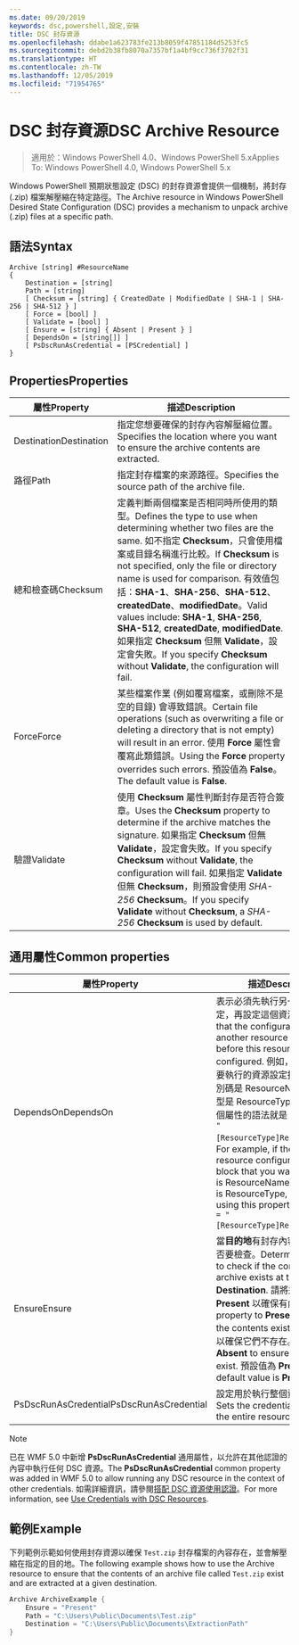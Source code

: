 ```yaml
---
ms.date: 09/20/2019
keywords: dsc,powershell,設定,安裝
title: DSC 封存資源
ms.openlocfilehash: ddabe1a623783fe213b8059f47851184d5253fc5
ms.sourcegitcommit: debd2b38fb8070a7357bf1a4bf9cc736f3702f31
ms.translationtype: HT
ms.contentlocale: zh-TW
ms.lasthandoff: 12/05/2019
ms.locfileid: "71954765"
---
```

# <a name="dsc-archive-resource"></a><span data-ttu-id="bc946-103">DSC 封存資源</span><span class="sxs-lookup"><span data-stu-id="bc946-103">DSC Archive Resource</span></span>

> <span data-ttu-id="bc946-104">適用於：Windows PowerShell 4.0、Windows PowerShell 5.x</span><span class="sxs-lookup"><span data-stu-id="bc946-104">Applies To: Windows PowerShell 4.0, Windows PowerShell 5.x</span></span>

<span data-ttu-id="bc946-105">Windows PowerShell 預期狀態設定 (DSC) 的封存資源會提供一個機制，將封存 (.zip) 檔案解壓縮在特定路徑。</span><span class="sxs-lookup"><span data-stu-id="bc946-105">The Archive resource in Windows PowerShell Desired State Configuration (DSC) provides a mechanism to unpack archive (.zip) files at a specific path.</span></span>

## <a name="syntax"></a><span data-ttu-id="bc946-106">語法</span><span class="sxs-lookup"><span data-stu-id="bc946-106">Syntax</span></span>

```Syntax
Archive [string] #ResourceName
{
    Destination = [string]
    Path = [string]
    [ Checksum = [string] { CreatedDate | ModifiedDate | SHA-1 | SHA-256 | SHA-512 } ]
    [ Force = [bool] ]
    [ Validate = [bool] ]
    [ Ensure = [string] { Absent | Present } ]
    [ DependsOn = [string[]] ]
    [ PsDscRunAsCredential = [PSCredential] ]
}
```

## <a name="properties"></a><span data-ttu-id="bc946-107">Properties</span><span class="sxs-lookup"><span data-stu-id="bc946-107">Properties</span></span>

|<span data-ttu-id="bc946-108">屬性</span><span class="sxs-lookup"><span data-stu-id="bc946-108">Property</span></span> |<span data-ttu-id="bc946-109">描述</span><span class="sxs-lookup"><span data-stu-id="bc946-109">Description</span></span> |
|---|---|
|<span data-ttu-id="bc946-110">Destination</span><span class="sxs-lookup"><span data-stu-id="bc946-110">Destination</span></span> |<span data-ttu-id="bc946-111">指定您想要確保的封存內容解壓縮位置。</span><span class="sxs-lookup"><span data-stu-id="bc946-111">Specifies the location where you want to ensure the archive contents are extracted.</span></span> |
|<span data-ttu-id="bc946-112">路徑</span><span class="sxs-lookup"><span data-stu-id="bc946-112">Path</span></span> |<span data-ttu-id="bc946-113">指定封存檔案的來源路徑。</span><span class="sxs-lookup"><span data-stu-id="bc946-113">Specifies the source path of the archive file.</span></span> |
|<span data-ttu-id="bc946-114">總和檢查碼</span><span class="sxs-lookup"><span data-stu-id="bc946-114">Checksum</span></span> |<span data-ttu-id="bc946-115">定義判斷兩個檔案是否相同時所使用的類型。</span><span class="sxs-lookup"><span data-stu-id="bc946-115">Defines the type to use when determining whether two files are the same.</span></span> <span data-ttu-id="bc946-116">如不指定 **Checksum**，只會使用檔案或目錄名稱進行比較。</span><span class="sxs-lookup"><span data-stu-id="bc946-116">If **Checksum** is not specified, only the file or directory name is used for comparison.</span></span> <span data-ttu-id="bc946-117">有效值包括：**SHA-1**、**SHA-256**、**SHA-512**、**createdDate**、**modifiedDate**。</span><span class="sxs-lookup"><span data-stu-id="bc946-117">Valid values include: **SHA-1**, **SHA-256**, **SHA-512**, **createdDate**, **modifiedDate**.</span></span> <span data-ttu-id="bc946-118">如果指定 **Checksum** 但無 **Validate**，設定會失敗。</span><span class="sxs-lookup"><span data-stu-id="bc946-118">If you specify **Checksum** without **Validate**, the configuration will fail.</span></span> |
|<span data-ttu-id="bc946-119">Force</span><span class="sxs-lookup"><span data-stu-id="bc946-119">Force</span></span> |<span data-ttu-id="bc946-120">某些檔案作業 (例如覆寫檔案，或刪除不是空的目錄) 會導致錯誤。</span><span class="sxs-lookup"><span data-stu-id="bc946-120">Certain file operations (such as overwriting a file or deleting a directory that is not empty) will result in an error.</span></span> <span data-ttu-id="bc946-121">使用 **Force** 屬性會覆寫此類錯誤。</span><span class="sxs-lookup"><span data-stu-id="bc946-121">Using the **Force** property overrides such errors.</span></span> <span data-ttu-id="bc946-122">預設值為 **False**。</span><span class="sxs-lookup"><span data-stu-id="bc946-122">The default value is **False**.</span></span> |
|<span data-ttu-id="bc946-123">驗證</span><span class="sxs-lookup"><span data-stu-id="bc946-123">Validate</span></span>| <span data-ttu-id="bc946-124">使用 **Checksum** 屬性判斷封存是否符合簽章。</span><span class="sxs-lookup"><span data-stu-id="bc946-124">Uses the **Checksum** property to determine if the archive matches the signature.</span></span> <span data-ttu-id="bc946-125">如果指定 **Checksum** 但無 **Validate**，設定會失敗。</span><span class="sxs-lookup"><span data-stu-id="bc946-125">If you specify **Checksum** without **Validate**, the configuration will fail.</span></span> <span data-ttu-id="bc946-126">如果指定 **Validate** 但無 **Checksum**，則預設會使用 _SHA-256_ **Checksum**。</span><span class="sxs-lookup"><span data-stu-id="bc946-126">If you specify **Validate** without **Checksum**, a _SHA-256_ **Checksum** is used by default.</span></span> |

## <a name="common-properties"></a><span data-ttu-id="bc946-127">通用屬性</span><span class="sxs-lookup"><span data-stu-id="bc946-127">Common properties</span></span>

|<span data-ttu-id="bc946-128">屬性</span><span class="sxs-lookup"><span data-stu-id="bc946-128">Property</span></span> |<span data-ttu-id="bc946-129">描述</span><span class="sxs-lookup"><span data-stu-id="bc946-129">Description</span></span> |
|---|---|
|<span data-ttu-id="bc946-130">DependsOn</span><span class="sxs-lookup"><span data-stu-id="bc946-130">DependsOn</span></span> |<span data-ttu-id="bc946-131">表示必須先執行另一個資源的設定，再設定這個資源。</span><span class="sxs-lookup"><span data-stu-id="bc946-131">Indicates that the configuration of another resource must run before this resource is configured.</span></span> <span data-ttu-id="bc946-132">例如，如果第一個想要執行的資源設定指令碼區塊識別碼是 ResourceName，而其類型是 ResourceType，則使用這個屬性的語法就是 `DependsOn = "[ResourceType]ResourceName"`。</span><span class="sxs-lookup"><span data-stu-id="bc946-132">For example, if the ID of the resource configuration script block that you want to run first is ResourceName and its type is ResourceType, the syntax for using this property is `DependsOn = "[ResourceType]ResourceName"`.</span></span> |
|<span data-ttu-id="bc946-133">Ensure</span><span class="sxs-lookup"><span data-stu-id="bc946-133">Ensure</span></span> |<span data-ttu-id="bc946-134">當**目的地**有封存內容時，決定是否要檢查。</span><span class="sxs-lookup"><span data-stu-id="bc946-134">Determines whether to check if the content of the archive exists at the **Destination**.</span></span> <span data-ttu-id="bc946-135">請將這個屬性設為 **Present** 以確保有內容。</span><span class="sxs-lookup"><span data-stu-id="bc946-135">Set this property to **Present** to ensure the contents exist.</span></span> <span data-ttu-id="bc946-136">設為 **Absent** 以確保它們不存在。</span><span class="sxs-lookup"><span data-stu-id="bc946-136">Set it to **Absent** to ensure they do not exist.</span></span> <span data-ttu-id="bc946-137">預設值為 **Present**。</span><span class="sxs-lookup"><span data-stu-id="bc946-137">The default value is **Present**.</span></span> |
|<span data-ttu-id="bc946-138">PsDscRunAsCredential</span><span class="sxs-lookup"><span data-stu-id="bc946-138">PsDscRunAsCredential</span></span> |<span data-ttu-id="bc946-139">設定用於執行整個資源的認證。</span><span class="sxs-lookup"><span data-stu-id="bc946-139">Sets the credential for running the entire resource as.</span></span> |

> [!NOTE]
> <span data-ttu-id="bc946-140">已在 WMF 5.0 中新增 **PsDscRunAsCredential** 通用屬性，以允許在其他認證的內容中執行任何 DSC 資源。</span><span class="sxs-lookup"><span data-stu-id="bc946-140">The **PsDscRunAsCredential** common property was added in WMF 5.0 to allow running any DSC resource in the context of other credentials.</span></span> <span data-ttu-id="bc946-141">如需詳細資訊，請參閱[搭配 DSC 資源使用認證](../../../configurations/runasuser.md)。</span><span class="sxs-lookup"><span data-stu-id="bc946-141">For more information, see [Use Credentials with DSC Resources](../../../configurations/runasuser.md).</span></span>

## <a name="example"></a><span data-ttu-id="bc946-142">範例</span><span class="sxs-lookup"><span data-stu-id="bc946-142">Example</span></span>

<span data-ttu-id="bc946-143">下列範例示範如何使用封存資源以確保 `Test.zip` 封存檔案的內容存在，並會解壓縮在指定的目的地。</span><span class="sxs-lookup"><span data-stu-id="bc946-143">The following example shows how to use the Archive resource to ensure that the contents of an archive file called `Test.zip` exist and are extracted at a given destination.</span></span>

```powershell
Archive ArchiveExample {
    Ensure = "Present"
    Path = "C:\Users\Public\Documents\Test.zip"
    Destination = "C:\Users\Public\Documents\ExtractionPath"
}
```